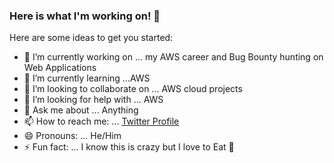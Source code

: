 ### Here is what I'm working on! 👋


Here are some ideas to get you started:

- 🔭 I’m currently working on ... my AWS career and  Bug Bounty hunting on Web Applications 
- 🌱 I’m currently learning ...AWS 
- 👯 I’m looking to collaborate on ... AWS cloud projects
- 🤔 I’m looking for help with ... AWS 
- 💬 Ask me about ... Anything
- 📫 How to reach me: ... [Twitter Profile](https://twitter.com/aletigo1234)
- 😄 Pronouns: ... He/Him
- ⚡ Fun fact: ... I know this is crazy but I love to Eat 🍲


